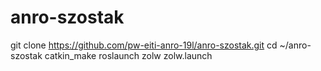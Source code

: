 # anro-szostak
git clone https://github.com/pw-eiti-anro-19l/anro-szostak.git
cd ~/anro-szostak
catkin_make
roslaunch zolw zolw.launch
